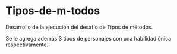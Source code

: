 # Tipos-de-m-todos
Desarrollo de la ejecución del desafío de Tipos de métodos. 

Se le agrega además 3 tipos de personajes con una habilidad única respectivamente.-
